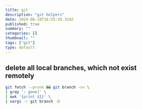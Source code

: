 ```yaml
---
title: git
description: "git helpers"
date: 2024-06-18T16:55:59.324Z
published: true
summary: ""
categories: []
thumbnail: ""
tags: ["git"]
type: default
---
```


## delete all local branches, which not exist remotely

```bash
git fetch --prune && git branch -vv \
| grep ': gone]' \
| awk '{print $1}' \
| xargs -r git branch -D
```
